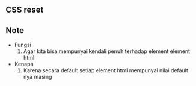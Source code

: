 ## CSS reset

## Note
- Fungsi
  1. Agar kita bisa mempunyai kendali penuh terhadap element element html
- Kenapa
  1. Karena secara default setiap element html      mempunyai nilai default nya masing
